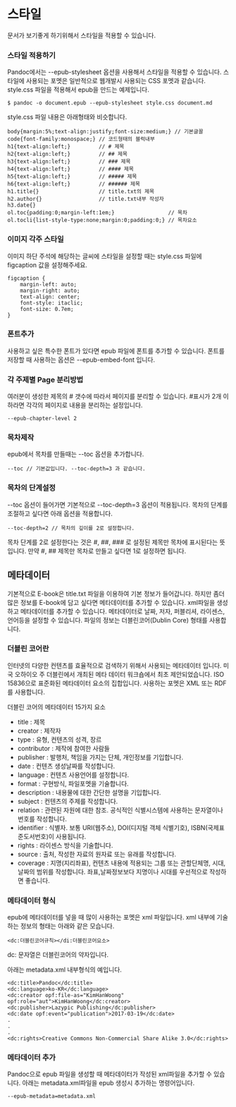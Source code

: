 
# 스타일
문서가 보기좋게 하기위해서 스타일을 적용할 수 있습니다.

### 스타일 적용하기
Pandoc에서는 --epub-stylesheet 옵션을 사용해서 스타일을 적용할 수 있습니다.
스타일에 사용되는 포멧은 일반적으로 웹개발시 사용되는 CSS 포멧과 같습니다.
style.css 파일을 적용해서 epub을 만드는 예제입니다.

	$ pandoc -o document.epub --epub-stylesheet style.css document.md


style.css 파일 내용은 아래형태와 비슷합니다.

	body{margin:5%;text-align:justify;font-size:medium;} // 기본글꼴
	code{font-family:monospace;} // 코드형태의 블럭내부
	h1{text-align:left;}         // # 제목
	h2{text-align:left;}         // ## 제목
	h3{text-align:left;}         // ### 제목
	h4{text-align:left;}         // #### 제목
	h5{text-align:left;}         // ##### 제목
	h6{text-align:left;}         // ###### 제목
	h1.title{}                   // title.txt의 제목
	h2.author{}                  // title.txt내부 작성자
	h3.date{}
	ol.toc{padding:0;margin-left:1em;}                 // 목차
	ol.tocli{list-style-type:none;margin:0;padding:0;} // 목차요소

### 이미지 각주 스타일
이미지 하단 주석에 해당하는 글씨에 스타일을 설정할 때는 style.css 파일에 figcaption 값을 설정해주세요.

	figcaption {
		margin-left: auto;
		margin-right: auto;
		text-align: center;
		font-style: itaclic;
		font-size: 0.7em;
	}

### 폰트추가
사용하고 싶은 특수한 폰트가 있다면 epub 파일에 폰트를 추가할 수 있습니다.
폰트를 저장할 때 사용하는 옵션은 --epub-embed-font 입니다.


### 각 주제별 Page 분리방법
여러분이 생성한 제목의 # 갯수에 따라서 페이지를 분리할 수 있습니다.
\#표시가 2개 이하라면 각각의 페이지로 내용을 분리하는 설정입니다.
	
	--epub-chapter-level 2

### 목차제작
epub에서 목차를 만들때는 --toc 옵션을 추가합니다.

	--toc // 기본값입니다. --toc-depth=3 과 같습니다.

### 목차의 단계설정
--toc 옵션이 들어가면 기본적으로 --toc-depth=3 옵션이 적용됩니다.
목차의 단계를 조절하고 싶다면 아래 옵션을 적용합니다.

	--toc-depth=2 // 목차의 깊이를 2로 설정합니다.

목차 단계를 2로 설정한다는 것은 #, ##, ### 로 설정된 제목만 목차에 표시된다는 뜻입니다.
만약 #, ## 제목만 목차로 만들고 싶다면 1로 설정하면 됩니다.

## 메타데이터
기본적으로 E-book은 title.txt 파일을 이용하여 기본 정보가 들어갑니다.
하지만 좀더 많은 정보를 E-book에 담고 싶다면 메타데이터를 추가할 수 있습니다.
xml파일을 생성하고 메타데이터를 추가할 수 있습니다.
메타데이터로 날짜, 저자, 퍼블리셔, 라이센스, 언어등을 설정할 수 있습니다.
파일의 정보는 더블린코어(Dublin Core) 형태를 사용합니다.


### 더블린 코어란
인터넷의 다양한 컨텐츠를 효율적으로 검색하기 위해서 사용되는 메타데이터 입니다.
미국 오하이오 주 더블린에서 개최된 메타 데이터 워크숍에서 최초 제안되었습니다.
ISO 15836으로 표준화된 메타데이터 요소의 집합입니다.
사용하는 포멧은 XML 또는 RDF를 사용합니다.

더블린 코어의 메타데이터 15가지 요소

- title : 제목
- creator : 제작자
- type : 유형, 컨텐츠의 성격, 장르
- contributor : 제작에 참여한 사람들
- publisher : 발행처, 책임을 가지는 단체, 개인정보를 기입합니다.
- date : 컨텐츠 생성날짜를 작성합니다.
- language : 컨텐츠 사용언어를 설정합니다.
- format : 구현방식, 파일포멧을 기술합니다.
- description : 내용물에 대한 간단한 설명을 기입합니다.
- subject : 컨텐츠의 주제를 작성합니다.
- relation : 관련된 자원에 대한 참조. 공식적인 식별시스템에 사용하는 문자열이나 번호를 작성합니다.
- identifier : 식별자. 보통 URI(웹주소), DOI(디지털 객체 식별기호), ISBN(국제표준도서번호)이 사용됩니다.
- rights : 라이센스 방식을 기술합니다.
- source : 출처, 작성한 자료의 원자료 또는 유래를 작성합니다.
- coverage : 지명(지리좌표), 컨텐츠 내용에 적용되는 그룹 또는 관할단체명, 시대, 날짜의 범위를 작성합니다. 좌표,날짜정보보다 지명이나 시대를 우선적으로 작성하면 좋습니다.

### 메타데이터 형식
epub에 메타데이터를 넣을 때 많이 사용하는 포멧은 xml 파일입니다.
xml 내부에 기술하는 정보의 형태는 아래와 같은 모습니다.

	<dc:더블린코어규칙></di:더블린코어요소>

dc: 문자열은 더블린코어의 약자입니다.

아래는 metadata.xml 내부형식의 예입니다.

	<dc:title>Pandoc</dc:title> 
	<dc:language>ko-KR</dc:language> 
	<dc:creator opf:file-as="KimHanWoong" opf:role="aut">KimHanWoong</dc:creator> 
	<dc:publisher>Lazypic Publishing</dc:publisher>
	<dc:date opf:event="publication">2017-03-19</dc:date>
	.
	.
	.
	<dc:rights>Creative Commons Non-Commercial Share Alike 3.0</dc:rights>

### 메타데이터 추가
Pandoc으로 epub 파일을 생성할 때 메타데이터가 작성된 xml파일을 추가할 수 있습니다.
아래는 metadata.xml파일을 epub 생성시 추가하는 명령어입니다.

	--epub-metadata=metadata.xml

